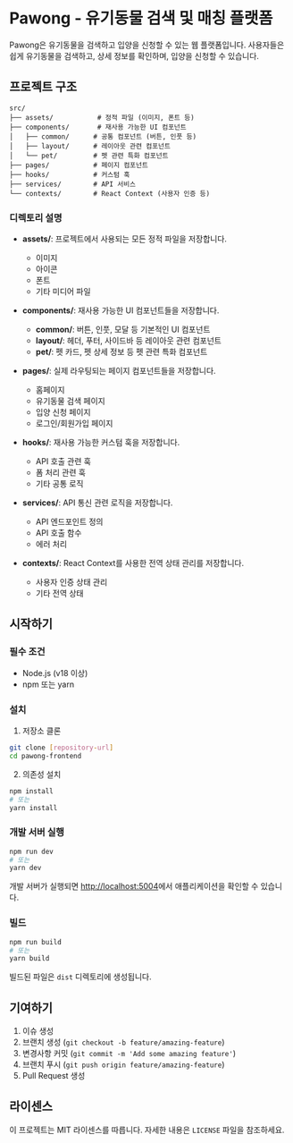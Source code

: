 # Pawong - 유기동물 검색 및 매칭 플랫폼

Pawong은 유기동물을 검색하고 입양을 신청할 수 있는 웹 플랫폼입니다. 사용자들은 쉽게 유기동물을 검색하고, 상세 정보를 확인하며, 입양을 신청할 수 있습니다.

## 프로젝트 구조

```
src/
├── assets/           # 정적 파일 (이미지, 폰트 등)
├── components/       # 재사용 가능한 UI 컴포넌트
│   ├── common/      # 공통 컴포넌트 (버튼, 인풋 등)
│   ├── layout/      # 레이아웃 관련 컴포넌트
│   └── pet/         # 펫 관련 특화 컴포넌트
├── pages/           # 페이지 컴포넌트
├── hooks/           # 커스텀 훅
├── services/        # API 서비스
└── contexts/        # React Context (사용자 인증 등)
```

### 디렉토리 설명

- **assets/**: 프로젝트에서 사용되는 모든 정적 파일을 저장합니다.
  - 이미지
  - 아이콘
  - 폰트
  - 기타 미디어 파일

- **components/**: 재사용 가능한 UI 컴포넌트들을 저장합니다.
  - **common/**: 버튼, 인풋, 모달 등 기본적인 UI 컴포넌트
  - **layout/**: 헤더, 푸터, 사이드바 등 레이아웃 관련 컴포넌트
  - **pet/**: 펫 카드, 펫 상세 정보 등 펫 관련 특화 컴포넌트

- **pages/**: 실제 라우팅되는 페이지 컴포넌트들을 저장합니다.
  - 홈페이지
  - 유기동물 검색 페이지
  - 입양 신청 페이지
  - 로그인/회원가입 페이지

- **hooks/**: 재사용 가능한 커스텀 훅을 저장합니다.
  - API 호출 관련 훅
  - 폼 처리 관련 훅
  - 기타 공통 로직

- **services/**: API 통신 관련 로직을 저장합니다.
  - API 엔드포인트 정의
  - API 호출 함수
  - 에러 처리

- **contexts/**: React Context를 사용한 전역 상태 관리를 저장합니다.
  - 사용자 인증 상태 관리
  - 기타 전역 상태

## 시작하기

### 필수 조건

- Node.js (v18 이상)
- npm 또는 yarn

### 설치

1. 저장소 클론
```bash
git clone [repository-url]
cd pawong-frontend
```

2. 의존성 설치
```bash
npm install
# 또는
yarn install
```

### 개발 서버 실행

```bash
npm run dev
# 또는
yarn dev
```

개발 서버가 실행되면 [http://localhost:5004](http://localhost:5004)에서 애플리케이션을 확인할 수 있습니다.

### 빌드

```bash
npm run build
# 또는
yarn build
```

빌드된 파일은 `dist` 디렉토리에 생성됩니다.

## 기여하기

1. 이슈 생성
2. 브랜치 생성 (`git checkout -b feature/amazing-feature`)
3. 변경사항 커밋 (`git commit -m 'Add some amazing feature'`)
4. 브랜치 푸시 (`git push origin feature/amazing-feature`)
5. Pull Request 생성

## 라이센스

이 프로젝트는 MIT 라이센스를 따릅니다. 자세한 내용은 `LICENSE` 파일을 참조하세요.